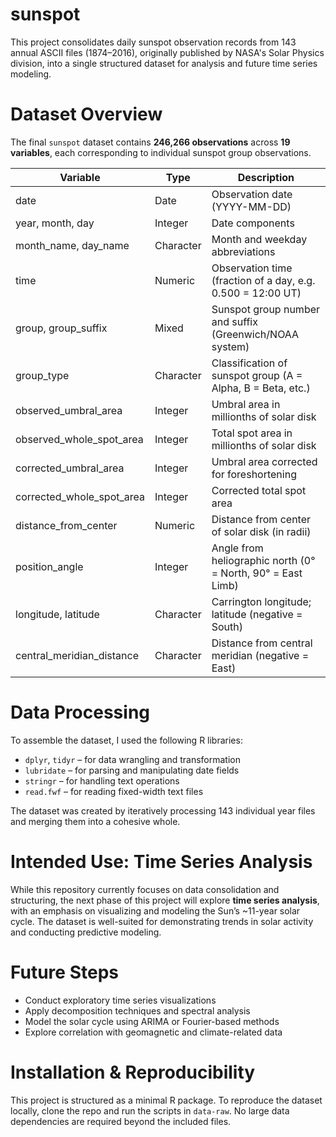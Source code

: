 # sunspot

This project consolidates daily sunspot observation records from 143 annual ASCII files (1874–2016), originally published by NASA's Solar Physics division, into a single structured dataset for analysis and future time series modeling.

# Dataset Overview

The final `sunspot` dataset contains **246,266 observations** across **19 variables**, each corresponding to individual sunspot group observations.

| Variable                  | Type      | Description                                                                                     |
|---------------------------|-----------|-------------------------------------------------------------------------------------------------|
| date                      | Date      | Observation date (YYYY-MM-DD)                                                                   |
| year, month, day          | Integer   | Date components                                                                                 |
| month_name, day_name      | Character | Month and weekday abbreviations                                                                 |
| time                      | Numeric   | Observation time (fraction of a day, e.g. 0.500 = 12:00 UT)                                     |
| group, group_suffix       | Mixed     | Sunspot group number and suffix (Greenwich/NOAA system)                                         |
| group_type                | Character | Classification of sunspot group (A = Alpha, B = Beta, etc.)                                     |
| observed_umbral_area      | Integer   | Umbral area in millionths of solar disk                                                         |
| observed_whole_spot_area  | Integer   | Total spot area in millionths of solar disk                                                     |
| corrected_umbral_area     | Integer   | Umbral area corrected for foreshortening                                                        |
| corrected_whole_spot_area | Integer   | Corrected total spot area                                                                       |
| distance_from_center      | Numeric   | Distance from center of solar disk (in radii)                                                   |
| position_angle            | Integer   | Angle from heliographic north (0° = North, 90° = East Limb)                                     |
| longitude, latitude       | Character | Carrington longitude; latitude (negative = South)                                               |
| central_meridian_distance | Character | Distance from central meridian (negative = East)                                                |

# Data Processing
To assemble the dataset, I used the following R libraries:

- `dplyr`, `tidyr` – for data wrangling and transformation
- `lubridate` – for parsing and manipulating date fields
- `stringr` – for handling text operations
- `read.fwf` – for reading fixed-width text files

The dataset was created by iteratively processing 143 individual year files and merging them into a cohesive whole.

# Intended Use: Time Series Analysis
While this repository currently focuses on data consolidation and structuring, the next phase of this project will explore **time series analysis**, with an emphasis on visualizing and modeling the Sun’s ~11-year solar cycle. The dataset is well-suited for demonstrating trends in solar activity and conducting predictive modeling.

# Future Steps
- Conduct exploratory time series visualizations
- Apply decomposition techniques and spectral analysis
- Model the solar cycle using ARIMA or Fourier-based methods
- Explore correlation with geomagnetic and climate-related data

# Installation & Reproducibility

This project is structured as a minimal R package. To reproduce the dataset locally, clone the repo and run the scripts in `data-raw`. No large data dependencies are required beyond the included files.
